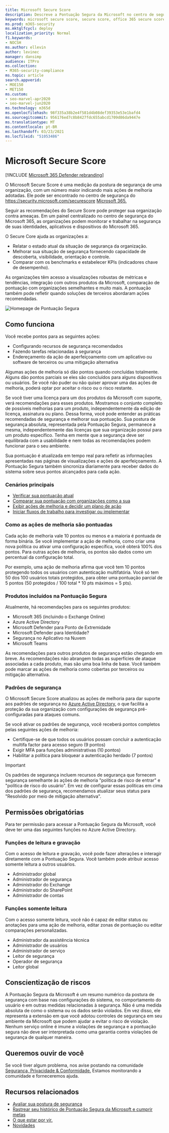 ```yaml
---
title: Microsoft Secure Score
description: Descreve a Pontuação Segura da Microsoft no centro de segurança do Microsoft 365, como melhorar sua postura de segurança e o que os administradores de segurança podem esperar.
keywords: microsoft secure score, secure score, office 365 secure score, microsoft security score, microsoft 365 security center, improvement actions
ms.prod: m365-security
ms.mktglfcycl: deploy
localization_priority: Normal
f1.keywords:
- NOCSH
ms.author: ellevin
author: levinec
manager: dansimp
audience: ITPro
ms.collection:
- M365-security-compliance
ms.topic: article
search.appverid:
- MOE150
- MET150
ms.custom:
- seo-marvel-apr2020
- seo-marvel-jun2020
ms.technology: m365d
ms.openlocfilehash: 98f335a38b2e4f581d4b08def39353e53e1bafd4
ms.sourcegitcommit: 956176ed7c8b8427fdc655abcd1709d86da9447e
ms.translationtype: MT
ms.contentlocale: pt-BR
ms.lasthandoff: 03/23/2021
ms.locfileid: "51053486"
---
```

# <a name="microsoft-secure-score"></a>Microsoft Secure Score

[!INCLUDE [Microsoft 365 Defender rebranding](../includes/microsoft-defender.md)]

O Microsoft Secure Score é uma medição da postura de segurança de uma organização, com um número maior indicando mais ações de melhoria adotadas. Ele pode ser encontrado no centro de segurança do https://security.microsoft.com/securescore [Microsoft 365.](overview-security-center.md)

Seguir as recomendações do Secure Score pode proteger sua organização contra ameaças. Em um painel centralizado no centro de segurança do Microsoft 365, as organizações podem monitorar e trabalhar na segurança de suas identidades, aplicativos e dispositivos do Microsoft 365.

O Secure Core ajuda as organizações a:  

* Relatar o estado atual da situação de segurança da organização.
* Melhorar sua situação de segurança fornecendo capacidade de descoberta, visibilidade, orientação e controle.  
* Comparar com os benchmarks e estabelecer KPIs (indicadores chave de desempenho).

As organizações têm acesso a visualizações robustas de métricas e tendências, integração com outros produtos da Microsoft, comparação de pontuação com organizações semelhantes e muito mais. A pontuação também pode refletir quando soluções de terceiros abordaram ações recomendadas.

![Homepage de Pontuação Segura](../../media/secure-score/secure-score-homepage-new.png)

## <a name="how-it-works"></a>Como funciona

Você recebe pontos para as seguintes ações:

- Configurando recursos de segurança recomendados
- Fazendo tarefas relacionadas à segurança
- Endereçamento da ação de aperfeiçoamento com um aplicativo ou software de terceiros ou uma mitigação alternativa

Algumas ações de melhoria só dão pontos quando concluídas totalmente. Alguns dão pontos parciais se eles são concluídos para alguns dispositivos ou usuários. Se você não puder ou não quiser aprovar uma das ações de melhoria, poderá optar por aceitar o risco ou o risco restante.

Se você tiver uma licença para um dos produtos da Microsoft com suporte, verá recomendações para esses produtos. Mostramos o conjunto completo de possíveis melhorias para um produto, independentemente da edição de licença, assinatura ou plano. Dessa forma, você pode entender as práticas recomendadas de segurança e melhorar sua pontuação. Sua postura de segurança absoluta, representada pela Pontuação Segura, permanece a mesma, independentemente das licenças que sua organização possui para um produto específico. Tenha em mente que a segurança deve ser equilibrada com a usabilidade e nem todas as recomendações podem funcionar para o seu ambiente.

Sua pontuação é atualizada em tempo real para refletir as informações apresentadas nas páginas de visualizações e ações de aperfeiçoamento. A Pontuação Segura também sincroniza diariamente para receber dados do sistema sobre seus pontos alcançados para cada ação.

### <a name="key-scenarios"></a>Cenários principais

- [Verificar sua pontuação atual](microsoft-secure-score-improvement-actions.md#check-your-current-score)
- [Comparar sua pontuação com organizações como a sua](microsoft-secure-score-history-metrics-trends.md#compare-your-score-to-organizations-like-yours)
- [Exibir ações de melhoria e decidir um plano de ação](microsoft-secure-score-improvement-actions.md#take-action-to-improve-your-score)
- [Iniciar fluxos de trabalho para investigar ou implementar](microsoft-secure-score-improvement-actions.md#view-improvement-action-details)

### <a name="how-improvement-actions-are-scored"></a>Como as ações de melhoria são pontuadas

Cada ação de melhoria vale 10 pontos ou menos e a maioria é pontuada de forma binária. Se você implementar a ação de melhoria, como criar uma nova política ou ativar uma configuração específica, você obterá 100% dos pontos. Para outras ações de melhoria, os pontos são dados como um percentual da configuração total.

Por exemplo, uma ação de melhoria afirma que você tem 10 pontos protegendo todos os usuários com autenticação multifatória. Você só tem 50 dos 100 usuários totais protegidos, para obter uma pontuação parcial de 5 pontos (50 protegidos / 100 total * 10 pts máximos = 5 pts).

### <a name="products-included-in-secure-score"></a>Produtos incluídos na Pontuação Segura

Atualmente, há recomendações para os seguintes produtos:

- Microsoft 365 (incluindo o Exchange Online)
- Azure Active Directory
- Microsoft Defender para Ponto de Extremidade
- Microsoft Defender para Identidade?
- Segurança no Aplicativo na Nuvem
- Microsoft Teams

As recomendações para outros produtos de segurança estão chegando em breve. As recomendações não abrangem todas as superfícies de ataque associadas a cada produto, mas são uma boa linha de base. Você também pode marcar as ações de melhoria como cobertas por terceiros ou mitigação alternativa.

### <a name="security-defaults"></a>Padrões de segurança

O Microsoft Secure Score atualizou as ações de melhoria para dar suporte aos padrões de segurança no [Azure Active Directory](/azure/active-directory/fundamentals/concept-fundamentals-security-defaults), o que facilita a proteção da sua organização com configurações de segurança pré-configuradas para ataques comuns.

Se você ativar os padrões de segurança, você receberá pontos completos pelas seguintes ações de melhoria:

- Certifique-se de que todos os usuários possam concluir a autenticação multifa factor para acesso seguro (9 pontos)
- Exigir MFA para funções administrativas (10 pontos)
- Habilitar a política para bloquear a autenticação herdado (7 pontos)

>[!IMPORTANT]
>Os padrões de segurança incluem recursos de segurança que fornecem segurança semelhante às ações de melhoria "política de risco de entrar" e "política de risco do usuário". Em vez de configurar essas políticas em cima dos padrões de segurança, recomendamos atualizar seus status para "Resolvido por meio de mitigação alternativa".

## <a name="required-permissions"></a>Permissões obrigatórias

Para ter permissão para acessar a Pontuação Segura da Microsoft, você deve ter uma das seguintes funções no Azure Active Directory.

### <a name="read-and-write-roles"></a>Funções de leitura e gravação

Com o acesso de leitura e gravação, você pode fazer alterações e interagir diretamente com a Pontuação Segura. Você também pode atribuir acesso somente leitura a outros usuários.

* Administrador global
* Administrador de segurança
* Administrador do Exchange
* Administrador do SharePoint
* Administrador de contas

### <a name="read-only-roles"></a>Funções somente leitura

Com o acesso somente leitura, você não é capaz de editar status ou anotações para uma ação de melhoria, editar zonas de pontuação ou editar comparações personalizadas.

* Administrador da assistência técnica
* Administrador de usuários
* Administrador de serviço
* Leitor de segurança
* Operador de segurança
* Leitor global

## <a name="risk-awareness"></a>Conscientização de riscos

A Pontuação Segura da Microsoft é um resumo numérico da postura de segurança com base nas configurações do sistema, no comportamento do usuário e em outras medidas relacionadas à segurança. Não é uma medida absoluta de como o sistema ou os dados serão violados. Em vez disso, ele representa a extensão em que você adotou controles de segurança em seu ambiente da Microsoft que podem ajudar a evitar o risco de violação. Nenhum serviço online é imune a violações de segurança e a pontuação segura não deve ser interpretada como uma garantia contra violações de segurança de qualquer maneira.

## <a name="we-want-to-hear-from-you"></a>Queremos ouvir de você

Se você tiver algum problema, nos avise postando na comunidade [Segurança, Privacidade & Conformidade.](https://techcommunity.microsoft.com/t5/Security-Privacy-Compliance/bd-p/security_privacy) Estamos monitorando a comunidade e forneceremos ajuda.

## <a name="related-resources"></a>Recursos relacionados

- [Avaliar sua postura de segurança](microsoft-secure-score-improvement-actions.md)
- [Rastrear seu histórico de Pontuação Segura da Microsoft e cumprir metas](microsoft-secure-score-history-metrics-trends.md)
- [O que estar por vir.](microsoft-secure-score-whats-coming.md)
- [Novidades](microsoft-secure-score-whats-new.md)